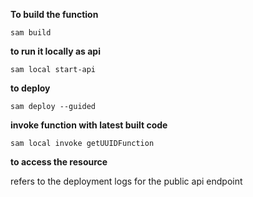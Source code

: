 **To build the function**

`sam build`

**to run it locally as api**

`sam local start-api`

**to deploy**

`sam deploy --guided`

**invoke function with latest built code**

`sam local invoke getUUIDFunction`

**to access the resource**

refers to the deployment logs for the public api endpoint
